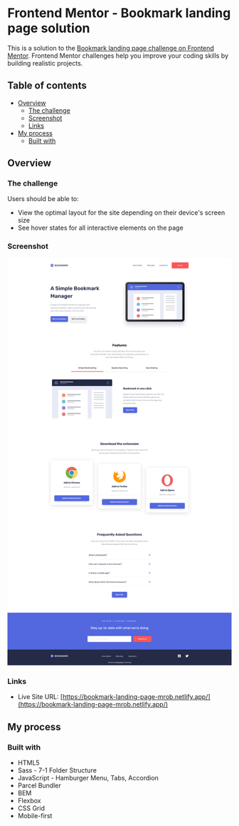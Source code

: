 # Frontend Mentor - Bookmark landing page solution

This is a solution to the [Bookmark landing page challenge on Frontend Mentor](https://www.frontendmentor.io/challenges/bookmark-landing-page-5d0b588a9edda32581d29158). Frontend Mentor challenges help you improve your coding skills by building realistic projects.

## Table of contents

- [Overview](#overview)
  - [The challenge](#the-challenge)
  - [Screenshot](#screenshot)
  - [Links](#links)
- [My process](#my-process)
  - [Built with](#built-with)

## Overview

### The challenge

Users should be able to:

- View the optimal layout for the site depending on their device's screen size
- See hover states for all interactive elements on the page

### Screenshot

![Screenshot](https://github.com/mo-rob-1/bookmark-landing-page/blob/main/src/images/screenshot.png)

### Links

- Live Site URL: [https://bookmark-landing-page-mrob.netlify.app/](https://bookmark-landing-page-mrob.netlify.app/)

## My process

### Built with

- HTML5
- Sass - 7-1 Folder Structure
- JavaScript - Hamburger Menu, Tabs, Accordion
- Parcel Bundler
- BEM
- Flexbox
- CSS Grid
- Mobile-first
